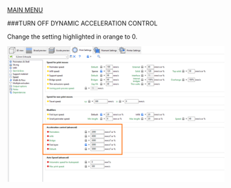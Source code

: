 [MAIN MENU](/README.md)


###TURN OFF DYNAMIC ACCELERATION CONTROL

Change the setting highlighted in orange to 0.

![alt text](/DOCS/IMG/TURN_OFF_DYNAMIC_ACCELERATION_CONTROL.PNG "Turn off Dynamic Acceleration Control in Super Slicer")
